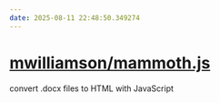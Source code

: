 ```yaml
---
date: 2025-08-11 22:48:50.349274
---
```


# [mwilliamson/mammoth.js](https://github.com/mwilliamson/mammoth.js)

convert .docx files to HTML with JavaScript